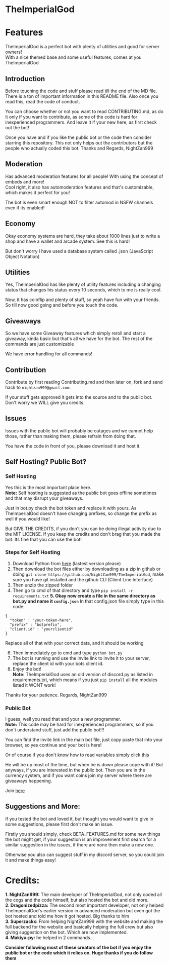 # TheImperialGod
# Features
TheImperialGod is a perfect bot with plenty of utilities and good for server owners!
<br>
With a nice themed base and some useful features, comes at you TheImperialGod

## Introduction
Before touching the code and stuff please read till the end of the MD file. There is a ton of important information in this README file. Also once you read this, read the code of conduct. <br>

You can choose whether or not you want to read CONTRIBUTING.md, as do it only if you want to contribute, as some of the code is hard for inexperienced programmers. And leave it if your new here, as first check out the bot!

Once you have and if you like the public bot or the code then consider starring this repository. This not only helps out the contributors but the people who actually coded this bot. 
Thanks and Regards,
NightZan999

## Moderation
Has advanced moderation features for all people! With using the concept of embeds and more! <br> Cool right, it also has automoderation features and that's customizable, which makes it perfect for you! <br>

The bot is even smart enough NOT to filter automod in NSFW channels even if its enabled!

## Economy
Okay economy systems are hard, they take about 1000 lines just to write a shop and have a wallet and arcade system. See this is hard!

But don't worry I have used a database system called .json (JavaScript Object Notation)

## Utilities
Yes, TheImperialGod has like plenty of utility features including a changing status that changes his status every 10 seconds, which to me is really cool.

Now, it has coinflip and plenty of stuff, so yeah have fun with your friends.
So till now good going and before you touch the code.

## Giveaways
So we have some Giveaway features which simply reroll and start a giveaway, kinda basic but that's all we have for the bot. The rest of the commands are just customizable

We have error handling for all commands! 

## Contribution
Contribute by first reading Contributing.md and then later on, fork and send hack to `nightzan999@gmail.com`.

If your stuff gets approved it gets into the source and to the public bot. Don't worry we WILL give you credits. 

## Issues
Issues with the public bot will probably be outages and we cannot help those, rather than making them, please refrain from doing that.

You have the code in front of you, please download it and host it. 

## Self Hosting? Public Bot?
### Self Hosting
Yes this is the most important place here. <br>**Note:** Self hosting is suggested as the public bot goes offline sometimes and that may disrupt your giveaways.

Just in bot.py check the bot token and replace it with yours. As TheImperialGod doesn't have changing prefixes, so change the prefix as well if you would like!

But GIVE THE CREDITS, if you don't you can be doing illegal activity due to the MIT LICENSE. If you keep the credits and don't brag that you made the bot. Its fine that you can use the bot!

### Steps for Self Hosting
1. Download Python from [here](https://python.org) (lastest version please)
2. Then download the bot files either by downloading as a zip in github or doing `git clone https://github.com/NightZan999/TheImperialGod`, make sure you have git installed and the github CLI (Client Line Interface)
3. Then unzip the zipped folder
4. Then go to cmd of that directory and type `pip install -r requirements.txt`
**5. Okay now create a file in the same directory as bot.py and name it `config.json`**
In that config.json file simply type in this code:
```
{
  "token" : "your-token-here",
  "prefix" : "botprefix",
  "client.id" : "yourclientid"
}
```
Replace all of that with your correct data, and it should be working

6. Then immediately go to cmd and type `python bot.py`
7. The bot is running and use the invite link to invite it to your server, replace the client id with your bots client id. 
8. Enjoy the bot! <br>
**Note:** TheImperialGod uses an old version of discord.py as listed in requirements.txt, which means if you just `pip install` all the modules listed it WONT work!

Thanks for your patience.
Regards, 
NightZan999

### Public Bot
I guess, well you read that and your a new programmer. <br>**Note:** This code may be hard for inexperienced programmers, so if you don't understand stuff, just add the public bot!!!

You can find the invite link in the main bot file, just copy paste that into your browser, so yes continue and your bot is here!

Or of course if you don't know how to read variables simply click [this](https://discordapp.com/oauth2/authorize?&client_id=768695035092271124&scope=bot&permissions=21474836398)

He will be up most of the time, but when he is down please cope with it!
But anyways, if you are interested in the public bot. Then you are in the currency system, and if you want coins join my server where there are giveaways happening.

Join [here](https://discord.gg/wsfC5u4)

## Suggestions and More:
If you tested the bot and loved it, but thought you would want to give in some suggestions, please first don't make an issue. 

Firstly you should simply, check BETA_FEATURES.md for some new things the bot might get, if your suggestion is an improvement first search for a similar suggestion in the issues, if there are none then make a new one. 

Otherwise you also can suggest stuff in my discord server, so you could join it and make things easy!

# Credits:
**1. NightZan999:**
The main developer of TheImperialGod, not only coded all the cogs and the code himself, but also hosted the bot and did more. <br>
**2. Dragonizedpizza:**
The second most important developer, not only helped TheImperialGod's earlier version in advanced moderation but even got the bot hosted and told me how it got hosted. Big thanks to him <br>
**3. Superzackx:**
From helping NightZan999 with the website and making the full backend for the website and basically helping the full crew but also giving suggestion on the bot. Which are now implemented. <br>
**4. Makiyu-py:**
he helped in 2 commands...

**Consider following most of these creators of the bot if you enjoy the public bot or the code which it relies on. Huge thanks if you do follow them**
